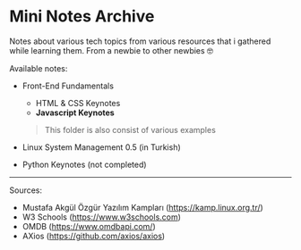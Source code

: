 # Mini Notes Archive

Notes about various tech topics from various resources that i gathered while learning them. From a newbie to other newbies :nerd_face:

Available notes:

* Front-End Fundamentals
  * HTML & CSS Keynotes
  * **Javascript Keynotes**
  
  > This folder is also consist of various examples

* Linux System Management 0.5 (in Turkish)
* Python Keynotes (not completed)

---

Sources:

* Mustafa Akgül Özgür Yazılım Kampları (<https://kamp.linux.org.tr/>)
* W3 Schools (<https://www.w3schools.com>)
* OMDB (<https://www.omdbapi.com/>)
* AXios (<https://github.com/axios/axios>)
